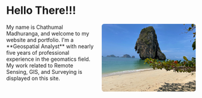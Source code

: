 <style>
img {
  float: right;
  margin: 0px 0px 15px 20px;
}
</style>


# Hello There!!!
<img src="images/intro.png" width="250" height="180" >
My name is Chathumal Madhuranga, and welcome to my website and portfolio. I'm a **Geospatial Analyst** with nearly five years of professional experience in the geomatics field. My work related to Remote Sensing, GIS, and Surveying is displayed on this site.

